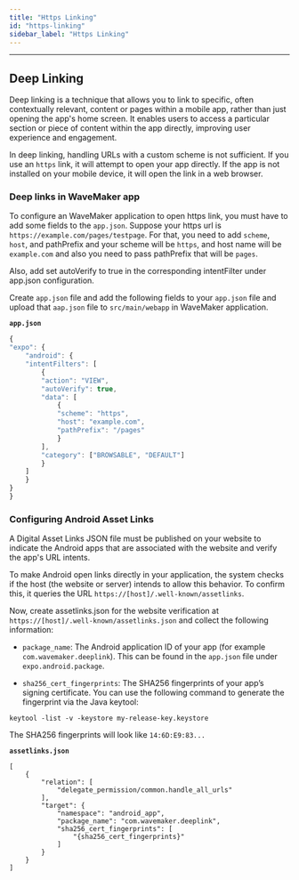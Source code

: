 ```yaml
---
title: "Https Linking"
id: "https-linking"
sidebar_label: "Https Linking"
---
```

---

## Deep Linking

Deep linking is a technique that allows you to link to specific, often contextually relevant, content or pages within a mobile app, rather than just opening the app's home screen. It enables users to access a particular section or piece of content within the app directly, improving user experience and engagement.

In deep linking, handling URLs with a custom scheme is not sufficient. If you use an `https` link, it will attempt to open your app directly. If the app is not installed on your mobile device, it will open the link in a web browser.

### Deep links in WaveMaker app

To configure an WaveMaker application to open https link, you must have to add some fields to the `app.json`. Suppose your https url is `https://example.com/pages/testpage`. For that, you need to add `scheme`, `host`, and pathPrefix and your scheme will be `https`, and host name will be `example.com` and also you need to pass pathPrefix that will be `pages`. 

Also, add set autoVerify to true in the corresponding intentFilter under app.json configuration.

Create `app.json` file and add the following fields to your `app.json` file and upload that `aap.json` file to `src/main/webapp` in WaveMaker application.

**`app.json`**
```javascript
{
"expo": {
    "android": {
    "intentFilters": [
        {
        "action": "VIEW",
        "autoVerify": true,
        "data": [
            {
            "scheme": "https",
            "host": "example.com",
            "pathPrefix": "/pages"
            }
        ],
        "category": ["BROWSABLE", "DEFAULT"]
        }
    ]
    }
}
}
```

### Configuring Android Asset Links

A Digital Asset Links JSON file must be published on your website to indicate the Android apps that are associated with the website and verify the app's URL intents. 

To make Android open links directly in your application, the system checks if the host (the website or server) intends to allow this behavior. To confirm this, it queries the URL `https://[host]/.well-known/assetlinks`.

Now, create assetlinks.json for the website verification at `https://[host]/.well-known/assetlinks.json` and collect the following information:

- `package_name`: The Android application ID of your app (for example `com.wavemaker.deeplink`). This can be found in the `app.json` file under `expo.android.package`.

- `sha256_cert_fingerprints`: The SHA256 fingerprints of your app’s signing certificate. You can use the following command to generate the fingerprint via the Java keytool:
```command
keytool -list -v -keystore my-release-key.keystore
```
The SHA256 fingerprints will look like `14:6D:E9:83...`

**`assetlinks.json`**
```javasscript
[
    {
        "relation": [
            "delegate_permission/common.handle_all_urls"
        ],
        "target": {
            "namespace": "android_app",
            "package_name": "com.wavemaker.deeplink",
            "sha256_cert_fingerprints": [
                "{sha256_cert_fingerprints}"
            ]
        }
    }
]
```

